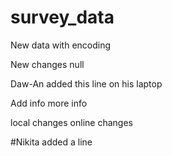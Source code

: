 # survey_data


New data with encoding

New changes null

Daw-An added this line on his laptop

Add info more info

local changes
online changes

#Nikita added a line
